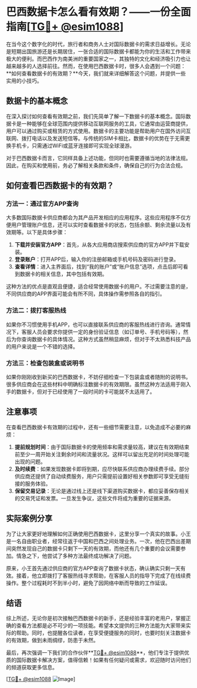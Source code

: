 # 巴西数据卡怎么看有效期？——一份全面指南[[TG💪+ @esim1088](https://t.me/s/esim1088)]

在当今这个数字化的时代，旅行者和商务人士对国际数据卡的需求日益增长。无论是短期出国旅游还是长期居住，一张合适的国际数据卡都能为你的生活和工作带来极大的便利。而巴西作为南美洲的重要国家之一，其独特的文化和经济吸引力也让越来越多的人选择前往。然而，在使用巴西数据卡时，很多人会遇到一个问题：**如何查看数据卡的有效期？**今天，我们就来详细解答这个问题，并提供一些实用的小技巧。

## 数据卡的基本概念

在深入探讨如何查看有效期之前，我们先简单了解一下数据卡的基本概念。国际数据卡是一种能够在全球范围内提供移动互联网服务的工具，它通常由运营商提供，用户可以通过购买或租赁的方式使用。数据卡的主要功能是帮助用户在国外访问互联网、拨打电话以及发送短信等。与传统的SIM卡相比，数据卡的优势在于无需更换手机卡，只需通过WiFi或蓝牙连接即可实现全球漫游。

对于巴西数据卡而言，它同样具备上述功能，但同时也需要遵循当地的法律法规。因此，在购买和使用前，务必了解相关条款和条件，确保自己的行为合法合规。

## 如何查看巴西数据卡的有效期？

### 方法一：通过官方APP查询

大多数国际数据卡供应商都会为其产品开发相应的应用程序。这些应用程序不仅方便用户管理账户信息，还可以实时查看数据卡的状态，包括余额、剩余流量以及有效期等。以下是具体步骤：

1. **下载并安装官方APP**：首先，从各大应用商店搜索供应商的官方APP并下载安装。
2. **登录账户**：打开APP后，输入你的注册邮箱或手机号码及密码进行登录。
3. **查看详情**：进入主界面后，找到“我的账户”或“账户信息”选项，点击后即可看到数据卡的相关信息，其中包括有效期。

这种方法的优点是直观且便捷，适合经常使用数据卡的用户。不过需要注意的是，不同供应商的APP界面可能会有所不同，具体操作需参照各自的指引。

### 方法二：拨打客服热线

如果你不习惯使用手机APP，也可以直接联系供应商的客服热线进行咨询。通常情况下，客服人员会要求你提供一定的身份验证信息（如订单号、手机号码等），然后为你查询数据卡的具体情况。这种方式虽然稍显麻烦，但对于不太熟悉科技产品的用户来说是一个不错的选择。

### 方法三：检查包装盒或说明书

如果你刚刚收到新买的巴西数据卡，不妨仔细检查一下包装盒或者随附的说明书。很多供应商会在这些材料中明确标注数据卡的有效期限。虽然这种方法适用于刚入手的数据卡，但对于已经使用了一段时间的卡可能就不太适用了。

## 注意事项

在查看巴西数据卡有效期的过程中，还有一些细节需要注意，以免造成不必要的麻烦：

1. **提前规划时间**：由于国际数据卡的使用频率和需求量较高，建议在有效期结束前至少一周开始关注剩余时间和流量状况。这样可以留出充足的时间处理可能出现的问题。
2. **及时续费**：如果发现数据卡即将到期，应尽快联系供应商办理续费手续。部分供应商还提供了自动续费服务，用户只需提前设置好相关参数即可享受无缝衔接的服务体验。
3. **保留交易记录**：无论是通过线上还是线下渠道购买数据卡，都应妥善保存相关的交易凭证和发票。一旦发生争议，这些文件将成为重要的证据来源。

## 实际案例分享

为了让大家更好地理解如何正确使用巴西数据卡，这里分享一个真实的故事。小王是一名自由职业者，经常往返于中国和巴西之间处理业务。一次，他在巴西出差期间突然发现自己的数据卡只剩下一天的有效期，而他还有几个重要的会议需要参加。情急之下，他尝试了多种方法最终成功解决了问题。

原来，小王首先通过供应商的官方APP查询了数据卡状态，确认确实只剩一天有效。接着，他立即拨打了客服热线寻求帮助，在客服人员的指导下完成了在线续费操作。整个过程耗时不到半小时，避免了因网络中断而导致的工作延误。

## 结语

综上所述，无论你是初次接触巴西数据卡的新手，还是经验丰富的老用户，掌握正确的查看方法都是必不可少的一项技能。希望本文提供的三种方法能为大家带来实际的帮助。同时，也提醒各位读者，在享受便捷服务的同时，也要时刻关注数据卡的有效期，做到未雨绸缪，防患于未然。

最后，再次强调一下我们的合作伙伴**[TG💪+ @esim1088](https://t.me/s/esim1088)**，他们专注于提供优质的国际数据卡解决方案，值得信赖！如果有任何疑问或需求，欢迎随时访问他们的频道获取更多信息。

[[TG💪+ @esim1088](https://t.me/s/esim1088) ![Image](https://i.postimg.cc/4NQfJmqS/Snipaste-2025-05-13-00-14-12.png)]